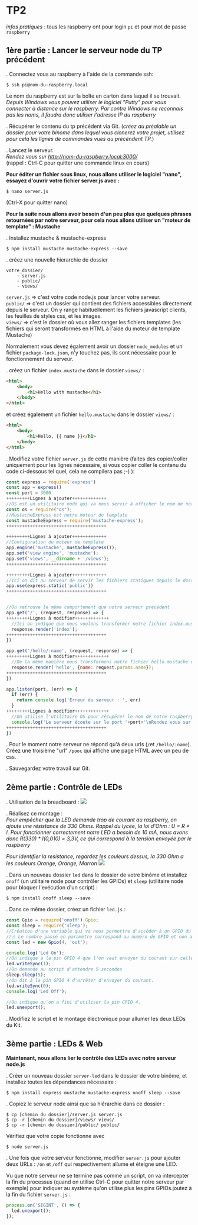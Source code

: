 TP2
===
_infos pratiques_ : tous les raspberry ont pour login `pi` et pour mot de passe `raspberry`

1ère partie : Lancer le serveur node du TP précédent
----------------------------------------------------
. Connectez vous au raspberry à l'aide de la commande ssh:  

```
$ ssh pi@nom-du-raspberry.local
```  
Le nom du raspberry est sur la boîte en carton dans laquel il se trouvait.  
_Depuis Windows vous pouvez utiliser le logiciel "Putty" pour vous connecter à distance sur le raspberry. Par contre Windows ne reconnais pas les noms, il faudra donc utiliser l'adresse IP du raspberry_

. Récupérer le contenu du tp précédent via Git. (_créez au préalable un dossier pour votre binome dans lequel vous clonerez votre projet, utilisez pour cela les lignes de commandes vues au précéndent TP._)

. Lancez le serveur.  
_Rendez vous sur http://nom-du-raspberry.local:3000/_  
(rappel : Ctrl-C pour quitter une commande linux en cours)

**Pour éditer un fichier sous linux, nous allons utiliser le logiciel "nano", essayez d'ouvrir votre fichier server.js avec :**

```
$ nano server.js
```
(Ctrl-X pour quitter nano)

**Pour la suite nous allons avoir besoin d'un peu plus que quelques phrases retournées par notre serveur, pour cela nous allons utiliser un "moteur de template" : Mustache**  

. Installez mustache & mustache-express 

```
$ npm install mustache mustache-express --save
```

. créez une nouvelle hierarchie de dossier

```
votre_dossier/
	- server.js
	- public/ 
 	- views/ 
```
`server.js` => c'est votre code node.js pour lancer votre serveur.  
`public/` => c'est un dossier qui contient des fichiers accessibles directement depuis le serveur. On y range habituellement les fichiers javascript clients, les feuilles de styles css, et les images.  
`views/` => c'est le dossier où vous allez ranger les fichiers templates (les fichiers qui seront transformés en HTML à l'aide du moteur de template Mustache)  

Normalement vous devez également avoir un dossier `node_modules` et un fichier `package-lock.json`, n'y touchez pas, ils sont nécessaire pour le fonctionnement du serveur.

. créez un fichier `index.mustache` dans le dossier `views/` : 

```html
<html>
	<body>
		<h1>Hello with mustache</h1>
	</body>
</html>
```

et créez également un fichier `hello.mustache` dans le dossier `views/` : 

```html
<html>
	<body>
		<h1>Hello, {{ name }}</h1>
	</body>
</html>
```

. Modifiez votre fichier `server.js` de cette manière (faites des copier/coller uniquement pour les lignes nécessaire, si vous copier coller le contenu du code ci-dessous tel quel, cela ne compilera pas ;-) ): 

```js
const express = require('express')
const app = express()
const port = 3000
+++++++++Lignes à ajouter+++++++++++++
//OS est un utilitaire node qui va nous servir à afficher le nom de notre raspberry
const os = require("os");
//MustacheExpress est notre moteur de template
const mustacheExpress = require('mustache-express');
++++++++++++++++++++++++++++++++++++++

+++++++++Lignes à ajouter+++++++++++++
//Configuration du moteur de template
app.engine('mustache', mustacheExpress());
app.set('view engine', 'mustache');
app.set('views', __dirname + '/views');
++++++++++++++++++++++++++++++++++++++

+++++++++Lignes à ajouter+++++++++++++
//Ici on dit au serveur de servir les fichiers statiques depuis le dossier /public
app.use(express.static('public'))
++++++++++++++++++++++++++++++++++++++


//On retrouve le même comportement que notre serveur précédent
app.get('/', (request, response) => {
+++++++++Lignes à modifier+++++++++++++
  //Ici on indique que nous voulons transformer notre fichier index.mustache en HTML
  response.render('index');
++++++++++++++++++++++++++++++++++++++
})

app.get('/hello/:name', (request, response) => {
+++++++++Lignes à modifier+++++++++++++
  //De la même manière nous transformons notre fichier hello.mustache en HTML en passant des paramètres.
  response.render('hello', {name: request.params.name});
++++++++++++++++++++++++++++++++++++++
})

app.listen(port, (err) => {
  if (err) {
    return console.log('Erreur du serveur : ', err)
  }
+++++++++Lignes à modifier+++++++++++++
  //On utilise l'utilitaire OS pour récupérer le nom de notre raspberry.
  console.log('Le serveur écoute sur le port '+port+'\nRendez vous sur http://'+os.hostname()+'.local:'+port);
++++++++++++++++++++++++++++++++++++++
})
```

. Pour le moment notre serveur ne répond qu'à deux urls (`/`et `/hello/:name`). Créez une troisième "url" `/pooc` qui affiche une page HTML avec un peu de css.

. Sauvegardez votre travail sur Git.

2ème partie : Contrôle de LEDs
------------------------------

. Utilisation de la breadboard : 
![](images/breadboard.png)

. Réalisez ce montage :  
_Pour empêcher que la LED demande trop de courant au raspberry, on ajoute une résistance de 330 Ohms. Rappel du lycée, la loi d'Ohm : U = R * I. Pour fonctionner correctement notre LED a besoin de 10 mA, nous avons donc R(330) * I(0,010) = 3,3V, ce qui correspond à la tension envoyée par le raspberry_  

_Pour identifier la resistance, regardez les couleurs dessus, la 330 Ohm a les couleurs Orange, Orange, Marron_
![](images/led-circuit.png)

. Dans un nouveau dossier `led` dans le dossier de votre binôme et installez `onoff` (un utilitaire node pour contrôler les GPIOs) et `sleep` (utilitaire node pour bloquer l'exécution d'un script) : 

```
$ npm install onoff sleep --save
```
 
. Dans ce même dossier, créez un fichier `led.js` : 

```js
const Gpio = require('onoff').Gpio;
const sleep = require('sleep');
//Création d'une variable qui va nous permettre d'accéder à un GPIO du raspberry  
//⚠️ Le nombre passé en paramètre correspond au numéro de GPIO et non au numéro de la pin.
const led = new Gpio(4, 'out');

console.log('Led On');
//On indique à la pin GPIO 4 que l'on veut envoyer du courant sur celle-ci
led.writeSync(1);
//On demande au script d'attendre 5 secondes
sleep.sleep(5);
//On dit à la pin GPIO 4 d'arrêter d'envoyer du courant.
led.writeSync(0);
console.log('Led Off');

//On indique qu'on a fini d'utiliser la pin GPIO 4.
led.unexport();
```

. Modifiez le script et le montage électronique pour allumer les deux LEDs du Kit.

3ème partie : LEDs & Web
------------------------
**Maintenant, nous allons lier le contrôle des LEDs avec notre serveur node.js**  

. Créer un nouveau dossier `server-led` dans le dossier de votre binôme, et installez toutes les dépendances nécessaire : 

```
$ npm install express mustache mustache-express onoff sleep --save
```

. Copiez le serveur node ainsi que sa hiérarchie dans ce dossier : 

```
$ cp [chemin du dossier]/server.js server.js
$ cp -r [chemin du dossier]/views/ views/
$ cp -r [chemin du dossier]/public/ public/
```
Vérifiez que votre copie fonctionne avec 

```
$ node server.js
```

. Une fois que votre serveur fonctionne, modifier `server.js` pour ajouter deux URLs : `/on` et `/off` qui respectivement allume et éteigne une LED.  

Vu que notre serveur ne se termine pas comme un script, on va intercepter la fin du processus (quand on utilise Ctrl-C pour quitter notre serveur par exemple) pour indiquer au système qu'on utilise plus les pins GPIOs.joutez à la fin du fichier `server.js` :

```js
process.on('SIGINT', () => {
  led.unexport();
});
```